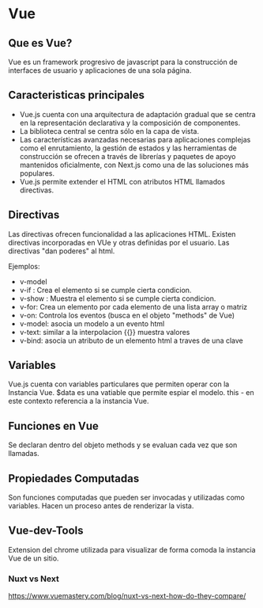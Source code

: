 # Vue

## Que es Vue?

Vue es un framework progresivo de javascript para la construcción de interfaces de usuario y aplicaciones de una sola página. 

## Caracteristicas principales

* Vue.js cuenta con una arquitectura de adaptación gradual que se centra en la representación declarativa y la composición de componentes. 
* La biblioteca central se centra sólo en la capa de vista. 
* Las características avanzadas necesarias para aplicaciones complejas como el enrutamiento, la gestión de estados y las herramientas de construcción se ofrecen a través de librerías y paquetes de apoyo mantenidos oficialmente, con Next.js como una de las soluciones más populares.
* Vue.js permite extender el HTML con atributos HTML llamados directivas.

## Directivas
Las directivas ofrecen funcionalidad a las aplicaciones HTML. Existen directivas incorporadas en VUe y otras definidas por el usuario.
Las directivas "dan poderes" al html.

Ejemplos:
* v-model
* v-if : Crea el elemento si se cumple cierta condicion.
* v-show : Muestra el elemento si se cumple cierta condicion.
* v-for: Crea un elemento por cada elemento de una lista array o matriz
* v-on: Controla los eventos (busca en el objeto "methods" de Vue)
* v-model: asocia un modelo a un evento html
* v-text: similar a la interpolacion {{}} muestra valores
* v-bind: asocia un atributo de un elemento html a traves de una clave

## Variables
Vue.js cuenta con variables particulares que permiten operar con la Instancia Vue.
$data es una vatiable que permite espiar el modelo.
this - en este contexto referencia a la instancia Vue.

## Funciones en Vue
Se declaran dentro del objeto methods y se evaluan cada vez que son llamadas.

## Propiedades Computadas
Son funciones computadas que pueden ser invocadas y utilizadas como variables. Hacen un proceso antes de renderizar la vista.


## Vue-dev-Tools
Extension del chrome utilizada para visualizar de forma comoda la instancia Vue de un sitio.

### Nuxt vs Next

https://www.vuemastery.com/blog/nuxt-vs-next-how-do-they-compare/
